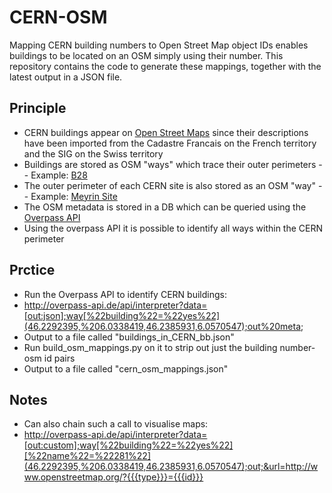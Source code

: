 # CERN-OSM
Mapping CERN building numbers to Open Street Map object IDs enables buildings to be located on an OSM simply using their number.
This repository contains the code to generate these mappings, together with the latest output in a JSON file.

## Principle
- CERN buildings appear on [Open Street Maps](http://www.openstreetmap.org) since their descriptions have been imported
  from the Cadastre Francais on the French territory and the SIG on the Swiss territory
- Buildings are stored as OSM "ways" which trace their outer perimeters
-- Example: [B28](http://www.openstreetmap.org/way/23696046)
- The outer perimeter of each CERN site is also stored as an OSM "way"
-- Example: [Meyrin Site](http://www.openstreetmap.org/way/174126176)
- The OSM metadata is stored in a DB which can be queried using the [Overpass API](http://overpass-api.de/api/interpreter)
- Using the overpass API it is possible to identify all ways within the CERN perimeter

## Prctice
- Run the Overpass API to identify CERN buildings:
- http://overpass-api.de/api/interpreter?data=[out:json];way[%22building%22=%22yes%22](46.2292395,%206.0338419,46.2385931,6.0570547);out%20meta;
- Output to a file called "buildings_in_CERN_bb.json"
- Run build_osm_mappings.py on it to strip out just the building number-osm id pairs
- Output to a file called "cern_osm_mappings.json"

## Notes
- Can also chain such a call to visualise maps:
- http://overpass-api.de/api/interpreter?data=[out:custom];way[%22building%22=%22yes%22][%22name%22=%22281%22](46.2292395,%206.0338419,46.2385931,6.0570547);out;&url=http://www.openstreetmap.org/?{{{type}}}={{{id}}}
